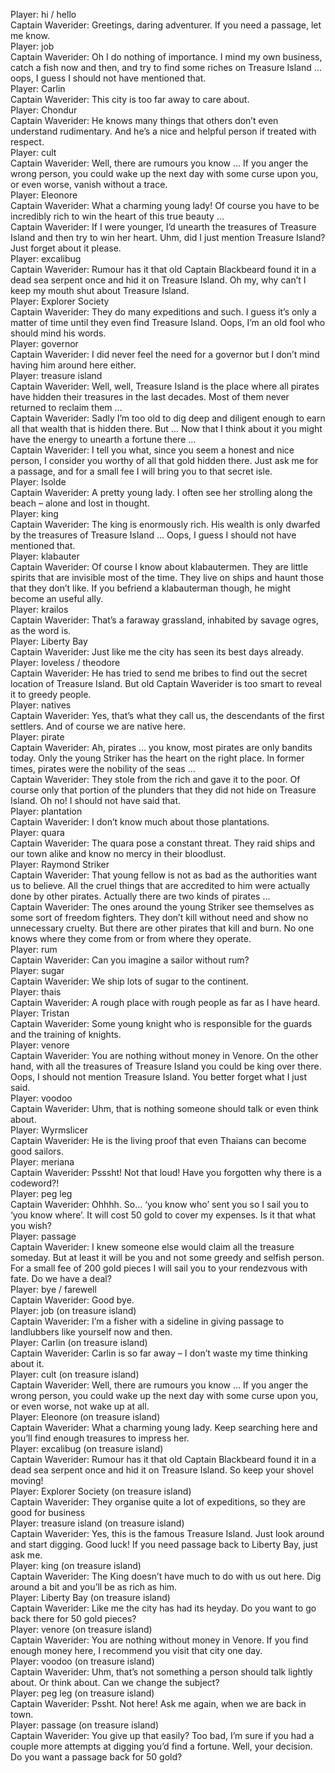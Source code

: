 Player: hi / hello  
Captain Waverider: Greetings, daring adventurer. If you need a passage, let me know.  
Player: job  
Captain Waverider: Oh I do nothing of importance. I mind my own business, catch a fish now and then, and try to find some riches on Treasure Island … oops, I guess I should not have mentioned that.  
Player: Carlin  
Captain Waverider: This city is too far away to care about.  
Player: Chondur  
Captain Waverider: He knows many things that others don’t even understand rudimentary. And he’s a nice and helpful person if treated with respect.  
Player: cult  
Captain Waverider: Well, there are rumours you know … If you anger the wrong person, you could wake up the next day with some curse upon you, or even worse, vanish without a trace.  
Player: Eleonore  
Captain Waverider: What a charming young lady! Of course you have to be incredibly rich to win the heart of this true beauty …  
Captain Waverider: If I were younger, I’d unearth the treasures of Treasure Island and then try to win her heart. Uhm, did I just mention Treasure Island? Just forget about it please.  
Player: excalibug  
Captain Waverider: Rumour has it that old Captain Blackbeard found it in a dead sea serpent once and hid it on Treasure Island. Oh my, why can’t I keep my mouth shut about Treasure Island.  
Player: Explorer Society  
Captain Waverider: They do many expeditions and such. I guess it’s only a matter of time until they even find Treasure Island. Oops, I’m an old fool who should mind his words.  
Player: governor  
Captain Waverider: I did never feel the need for a governor but I don’t mind having him around here either.  
Player: treasure island  
Captain Waverider: Well, well, Treasure Island is the place where all pirates have hidden their treasures in the last decades. Most of them never returned to reclaim them …  
Captain Waverider: Sadly I’m too old to dig deep and diligent enough to earn all that wealth that is hidden there. But … Now that I think about it you might have the energy to unearth a fortune there …  
Captain Waverider: I tell you what, since you seem a honest and nice person, I consider you worthy of all that gold hidden there. Just ask me for a passage, and for a small fee I will bring you to that secret isle.  
Player: Isolde  
Captain Waverider: A pretty young lady. I often see her strolling along the beach – alone and lost in thought.  
Player: king  
Captain Waverider: The king is enormously rich. His wealth is only dwarfed by the treasures of Treasure Island … Oops, I guess I should not have mentioned that.  
Player: klabauter  
Captain Waverider: Of course I know about klabautermen. They are little spirits that are invisible most of the time. They live on ships and haunt those that they don’t like. If you befriend a klabauterman though, he might become an useful ally.  
Player: krailos  
Captain Waverider: That’s a faraway grassland, inhabited by savage ogres, as the word is.  
Player: Liberty Bay  
Captain Waverider: Just like me the city has seen its best days already.  
Player: loveless / theodore  
Captain Waverider: He has tried to send me bribes to find out the secret location of Treasure Island. But old Captain Waverider is too smart to reveal it to greedy people.  
Player: natives  
Captain Waverider: Yes, that’s what they call us, the descendants of the first settlers. And of course we are native here.  
Player: pirate  
Captain Waverider: Ah, pirates … you know, most pirates are only bandits today. Only the young Striker has the heart on the right place. In former times, pirates were the nobility of the seas …  
Captain Waverider: They stole from the rich and gave it to the poor. Of course only that portion of the plunders that they did not hide on Treasure Island. Oh no! I should not have said that.  
Player: plantation  
Captain Waverider: I don’t know much about those plantations.  
Player: quara  
Captain Waverider: The quara pose a constant threat. They raid ships and our town alike and know no mercy in their bloodlust.  
Player: Raymond Striker  
Captain Waverider: That young fellow is not as bad as the authorities want us to believe. All the cruel things that are accredited to him were actually done by other pirates. Actually there are two kinds of pirates …  
Captain Waverider: The ones around the young Striker see themselves as some sort of freedom fighters. They don’t kill without need and show no unnecessary cruelty. But there are other pirates that kill and burn. No one knows where they come from or from where they operate.  
Player: rum  
Captain Waverider: Can you imagine a sailor without rum?  
Player: sugar  
Captain Waverider: We ship lots of sugar to the continent.  
Player: thais  
Captain Waverider: A rough place with rough people as far as I have heard.  
Player: Tristan  
Captain Waverider: Some young knight who is responsible for the guards and the training of knights.  
Player: venore  
Captain Waverider: You are nothing without money in Venore. On the other hand, with all the treasures of Treasure Island you could be king over there. Oops, I should not mention Treasure Island. You better forget what I just said.  
Player: voodoo  
Captain Waverider: Uhm, that is nothing someone should talk or even think about.  
Player: Wyrmslicer  
Captain Waverider: He is the living proof that even Thaians can become good sailors.  
Player: meriana  
Captain Waverider: Psssht! Not that loud! Have you forgotten why there is a codeword?!  
Player: peg leg  
Captain Waverider: Ohhhh. So… <lowers his voice> ‘you know who’ sent you so I sail you to ‘you know where’. <wink> <wink> It will cost 50 gold to cover my expenses. Is it that what you wish?  
Player: passage  
Captain Waverider: <sigh> I knew someone else would claim all the treasure someday. But at least it will be you and not some greedy and selfish person. For a small fee of 200 gold pieces I will sail you to your rendezvous with fate. Do we have a deal?  
Player: bye / farewell  
Captain Waverider: Good bye.  
Player: job (on treasure island)  
Captain Waverider: I’m a fisher with a sideline in giving passage to landlubbers like yourself now and then.  
Player: Carlin (on treasure island)  
Captain Waverider: Carlin is so far away – I don’t waste my time thinking about it.  
Player: cult (on treasure island)  
Captain Waverider: Well, there are rumours you know … If you anger the wrong person, you could wake up the next day with some curse upon you, or even worse, not wake up at all.  
Player: Eleonore (on treasure island)  
Captain Waverider: What a charming young lady. Keep searching here and you’ll find enough treasures to impress her.  
Player: excalibug (on treasure island)  
Captain Waverider: Rumour has it that old Captain Blackbeard found it in a dead sea serpent once and hid it on Treasure Island. So keep your shovel moving!  
Player: Explorer Society (on treasure island)  
Captain Waverider: They organise quite a lot of expeditions, so they are good for business  
Player: treasure island (on treasure island)  
Captain Waverider: Yes, this is the famous Treasure Island. Just look around and start digging. Good luck! If you need passage back to Liberty Bay, just ask me.  
Player: king (on treasure island)  
Captain Waverider: The King doesn’t have much to do with us out here. Dig around a bit and you’ll be as rich as him.  
Player: Liberty Bay (on treasure island)  
Captain Waverider: Like me the city has had its heyday. Do you want to go back there for 50 gold pieces?  
Player: venore (on treasure island)  
Captain Waverider: You are nothing without money in Venore. If you find enough money here, I recommend you visit that city one day.  
Player: voodoo (on treasure island)  
Captain Waverider: Uhm, that’s not something a person should talk lightly about. Or think about. Can we change the subject?  
Player: peg leg (on treasure island)  
Captain Waverider: Pssht. Not here! Ask me again, when we are back in town.  
Player: passage (on treasure island)  
Captain Waverider: You give up that easily? Too bad, I’m sure if you had a couple more attempts at digging you’d find a fortune. Well, your decision. Do you want a passage back for 50 gold?  
